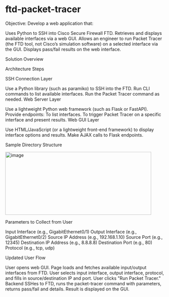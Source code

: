 # ftd-packet-tracer

Objective:
Develop a web application that:

Uses Python to SSH into Cisco Secure Firewall FTD.
Retrieves and displays available interfaces via a web GUI.
Allows an engineer to run Packet Tracer (the FTD tool, not Cisco’s simulation software) on a selected interface via the GUI.
Displays pass/fail results on the web interface.

Solution Overview

Architecture Steps

SSH Connection Layer

Use a Python library (such as paramiko) to SSH into the FTD.
Run CLI commands to list available interfaces.
Run the Packet Tracer command as needed.
Web Server Layer

Use a lightweight Python web framework (such as Flask or FastAPI).
Provide endpoints:
To list interfaces.
To trigger Packet Tracer on a specific interface and present results.
Web GUI Layer

Use HTML/JavaScript (or a lightweight front-end framework) to display interface options and results.
Make AJAX calls to Flask endpoints.

Sample Directory Structure

<img width="461" height="199" alt="image" src="https://github.com/user-attachments/assets/d113eaef-17c6-462a-8b85-52d5f81345f8" />


Parameters to Collect from User

Input Interface (e.g., GigabitEthernet0/1)
Output Interface (e.g., GigabitEthernet0/2)
Source IP Address (e.g., 192.168.1.10)
Source Port (e.g., 12345)
Destination IP Address (e.g., 8.8.8.8)
Destination Port (e.g., 80)
Protocol (e.g., tcp, udp)

Updated User Flow

User opens web GUI.
Page loads and fetches available input/output interfaces from FTD.
User selects input interface, output interface, protocol, and fills in source/destination IP and port.
User clicks "Run Packet Tracer."
Backend SSHes to FTD, runs the packet-tracer command with parameters, returns pass/fail and details.
Result is displayed on the GUI.
